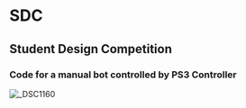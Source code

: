 # SDC
## Student Design Competition
### Code for a manual bot controlled by PS3 Controller

![_DSC1160](https://user-images.githubusercontent.com/32809264/56504757-32b77000-6537-11e9-814d-7114ffdbf546.JPG)
